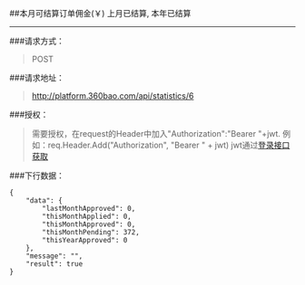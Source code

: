 ##本月可结算订单佣金(￥) 上月已结算, 本年已结算

------------

###请求方式：
> POST

###请求地址：
> http://platform.360bao.com/api/statistics/6

###授权：
> 需要授权，在request的Header中加入"Authorization":"Bearer "+jwt.
  例如：req.Header.Add("Authorization", "Bearer " + jwt)
  jwt通过[登录接口获取](https://github.com/360bao/Manual/blob/master/%E5%BC%80%E6%94%BE%E5%B9%B3%E5%8F%B0/%E9%94%80%E5%94%AE%E7%AE%A1%E7%90%86api/v4/%E8%B4%A6%E5%8F%B7%E6%8E%A7%E5%88%B6/%E7%99%BB%E5%BD%95.md)
  
###下行数据：
```
{
    "data": {
        "lastMonthApproved": 0,
        "thisMonthApplied": 0,
        "thisMonthApproved": 0,
        "thisMonthPending": 372,
        "thisYearApproved": 0
    },
    "message": "",
    "result": true
}
```
